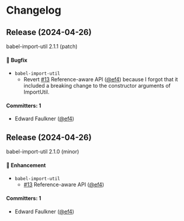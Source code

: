 # Changelog

## Release (2024-04-26)

babel-import-util 2.1.1 (patch)

#### :bug: Bugfix
* `babel-import-util`
  * Revert [#13](https://github.com/ef4/babel-import-util/pull/13) Reference-aware API ([@ef4](https://github.com/ef4)) because I forgot that it included a breaking change to the constructor arguments of ImportUtil.

#### Committers: 1
- Edward Faulkner ([@ef4](https://github.com/ef4))


## Release (2024-04-26)

babel-import-util 2.1.0 (minor)

#### :rocket: Enhancement
* `babel-import-util`
  * [#13](https://github.com/ef4/babel-import-util/pull/13) Reference-aware API ([@ef4](https://github.com/ef4))

#### Committers: 1
- Edward Faulkner ([@ef4](https://github.com/ef4))
